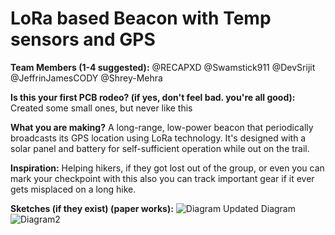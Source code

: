 # LoRa based Beacon with Temp sensors and GPS

<b>Team Members (1-4 suggested):</b> @RECAPXD @Swamstick911 @DevSrijit @JeffrinJamesCODY @Shrey-Mehra

<b>Is this your first PCB rodeo? (if yes, don't feel bad. you're all good):</b> Created some small ones, but never like this

<b>What you are making?</b>
A long-range, low-power beacon that periodically broadcasts its GPS location using LoRa technology. It's designed with a solar panel and battery for self-sufficient operation while out on the trail.


<b>Inspiration:</b>
Helping hikers, if they got lost out of the group, or even you can mark your checkpoint with this also you can track important gear if it ever gets misplaced on a long hike.

<b>Sketches (if they exist) (paper works):</b>
![Diagram](https://github.com/ktshacx/the-trail/assets/69856755/5e84c4d6-de8f-4edc-8a52-7a5ceb039317)
Updated Diagram
![Diagram2](https://github.com/ktshacx/the-trail/assets/69856755/a076f8e9-6162-4482-8c84-f7284bf2c9f3)
